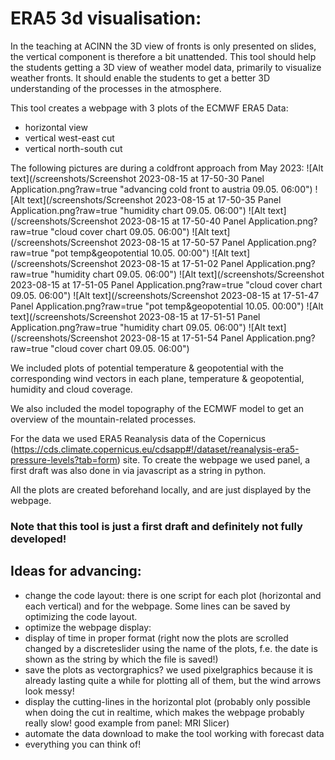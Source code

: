 # ERA5 3d visualisation:
In the teaching at ACINN the 3D view of fronts is only presented on slides, the vertical component is 
therefore a bit unattended. This tool should help the students getting a 3D view of weather model data, 
primarily to visualize weather fronts. It should enable the students to get a better 3D understanding 
of the processes in the atmosphere.

This tool creates a webpage with 3 plots of the ECMWF ERA5 Data: 
-  horizontal view
-  vertical west-east cut
-  vertical north-south cut 

The following pictures are during a coldfront approach from May 2023:
![Alt text](/screenshots/Screenshot 2023-08-15 at 17-50-30 Panel Application.png?raw=true "advancing cold front to austria 09.05. 06:00")
![Alt text](/screenshots/Screenshot 2023-08-15 at 17-50-35 Panel Application.png?raw=true "humidity chart 09.05. 06:00")
![Alt text](/screenshots/Screenshot 2023-08-15 at 17-50-40 Panel Application.png?raw=true "cloud cover chart 09.05. 06:00")
![Alt text](/screenshots/Screenshot 2023-08-15 at 17-50-57 Panel Application.png?raw=true "pot temp&geopotential 10.05. 00:00")
![Alt text](/screenshots/Screenshot 2023-08-15 at 17-51-02 Panel Application.png?raw=true "humidity chart 09.05. 06:00")
![Alt text](/screenshots/Screenshot 2023-08-15 at 17-51-05 Panel Application.png?raw=true "cloud cover chart 09.05. 06:00")
![Alt text](/screenshots/Screenshot 2023-08-15 at 17-51-47 Panel Application.png?raw=true "pot temp&geopotential 10.05. 00:00")
![Alt text](/screenshots/Screenshot 2023-08-15 at 17-51-51 Panel Application.png?raw=true "humidity chart 09.05. 06:00")
![Alt text](/screenshots/Screenshot 2023-08-15 at 17-51-54 Panel Application.png?raw=true "cloud cover chart 09.05. 06:00")


We included plots of potential temperature & geopotential with the corresponding wind vectors 
in each plane, temperature & geopotential, humidity and cloud coverage.

We also included the model topography of the ECMWF model to get an overview of the
mountain-related processes. 

For the data we used ERA5 Reanalysis data of the Copernicus (https://cds.climate.copernicus.eu/cdsapp#!/dataset/reanalysis-era5-pressure-levels?tab=form)
site. To create the webpage we used panel, a first draft was also done in via javascript as a string in python.

All the plots are created beforehand locally, and are just displayed by the webpage.

### Note that this tool is just a first draft and definitely not fully developed!


## Ideas for advancing:
- change the code layout: there is one script for each plot (horizontal and each vertical) and for the webpage. Some lines
can be saved by optimizing the code layout.
- optimize the webpage display: 
- display of time in proper format (right now the plots are scrolled changed by a discreteslider
using the name of the plots, f.e. the date is shown as the string by which the file is saved!)
- save the plots as vectorgraphics? we used pixelgraphics because it is already lasting quite a while for plotting all of them,
 but the wind arrows look messy!
- display the cutting-lines in the horizontal plot (probably only possible when doing the cut in realtime, 
which makes the webpage probably really slow! good example from panel: MRI Slicer)
- automate the data download to make the tool working with forecast data
- everything you can think of!


